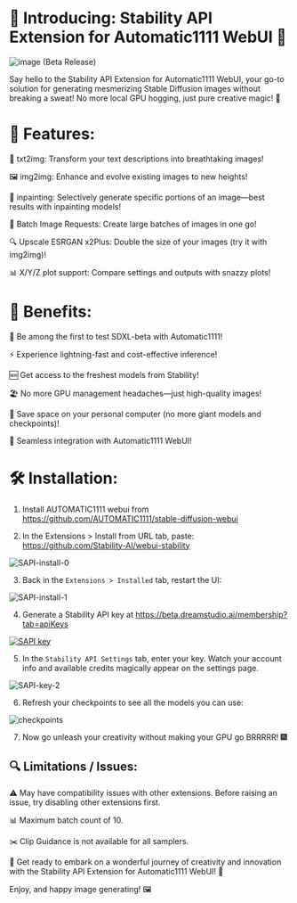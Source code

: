 # 🚀 Introducing: Stability API Extension for Automatic1111 WebUI 🎉

![image](https://user-images.githubusercontent.com/26013475/221394848-b05478e7-5512-485e-a41a-d8eca5280dc4.png) (Beta Release)

Say hello to the Stability API Extension for Automatic1111 WebUI, your go-to solution for generating mesmerizing Stable Diffusion images without breaking a sweat! No more local GPU hogging, just pure creative magic! 🌟

# 🌈 Features:

📜 txt2img: Transform your text descriptions into breathtaking images!

🖼️ img2img: Enhance and evolve existing images to new heights!

🎨 inpainting: Selectively generate specific portions of an image—best results with inpainting models!

🌟 Batch Image Requests: Create large batches of images in one go!

🔍 Upscale ESRGAN x2Plus: Double the size of your images (try it with img2img)!

📊 X/Y/Z plot support: Compare settings and outputs with snazzy plots!


# 🎁 Benefits:

🥇 Be among the first to test SDXL-beta with Automatic1111!

⚡ Experience lightning-fast and cost-effective inference!

🆕 Get access to the freshest models from Stability!

🏖️ No more GPU management headaches—just high-quality images!

💾 Save space on your personal computer (no more giant models and checkpoints)!

💼 Seamless integration with Automatic1111 WebUI!


# 🛠️ Installation:

1. Install AUTOMATIC1111 webui from https://github.com/AUTOMATIC1111/stable-diffusion-webui

2. In the Extensions > Install from URL tab, paste: https://github.com/Stability-AI/webui-stability

![SAPI-install-0](https://user-images.githubusercontent.com/100188076/227592927-e4b9117f-0e7f-462a-9348-7f2fc28b2a30.jpg)

3. Back in the `Extensions > Installed` tab, restart the UI:

![SAPI-install-1](https://user-images.githubusercontent.com/100188076/221432363-552d7b3b-4600-460e-b2e7-226a25072a26.jpg)

4. Generate a Stability API key at https://beta.dreamstudio.ai/membership?tab=apiKeys 

[![SAPI key](https://user-images.githubusercontent.com/100188076/221430957-9cbe0f3e-21a8-4bc0-8d27-d725499a0038.jpg)](https://beta.dreamstudio.ai/membership?tab=apiKeys)
  
5. In the `Stability API Settings` tab, enter your key. Watch your account info and available credits magically appear on the settings page.

![SAPI-key-2](https://user-images.githubusercontent.com/100188076/221431058-04e98612-0dbe-449a-90bb-cea1aa0a45df.jpg)

6. Refresh your checkpoints to see all the models you can use:

![checkpoints](https://user-images.githubusercontent.com/26013475/221395323-2bca27c6-b82a-4910-975f-903bba85ea39.png)

7. Now go unleash your creativity without making your GPU go BRRRRR! 🎆



## 🔍 Limitations / Issues:

⚠️ May have compatibility issues with other extensions. Before raising an issue, try disabling other extensions first.

📊 Maximum batch count of 10.

✂️ Clip Guidance is not available for all samplers.

🎉 Get ready to embark on a wonderful journey of creativity and innovation with the Stability API Extension for Automatic1111 WebUI! 🚀 

Enjoy, and happy image generating! 🖼️




